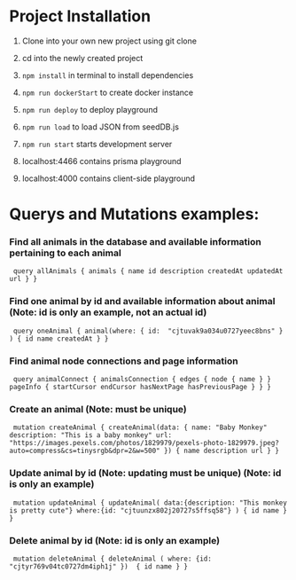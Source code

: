 # Project Installation

1. Clone into your own new project using git clone

2. cd into the newly created project

3. `npm install` in terminal to install dependencies

4. `npm run dockerStart` to create docker instance

5. `npm run deploy` to deploy playground

6. `npm run load` to load JSON from seedDB.js

7. `npm run start` starts development server

8. localhost:4466 contains prisma playground

9. localhost:4000 contains client-side playground

# Querys and Mutations examples:


### Find all animals in the database and available information pertaining to each animal

` query allAnimals {
	animals {
    name
    id
    description
    createdAt
    updatedAt
    url
  }
 }`

### Find one animal by id and available information about animal (Note: id is only an example, not an actual id)


` query oneAnimal {
  animal(where: { id:  "cjtuvak9a034u0727yeec8bns" }
  ) {
    id
    name
    createdAt
  }
 }`

### Find animal node connections and page information

` query animalConnect {
  animalsConnection {
    edges {
      node {
        name
      }
    }
    pageInfo {
      startCursor
      endCursor
      hasNextPage
      hasPreviousPage
    }
  }
 }`

### Create an animal (Note: must be unique)

` mutation createAnimal {
  createAnimal(data: {
    name: "Baby Monkey"
    description: "This is a baby monkey"
    url: "https://images.pexels.com/photos/1829979/pexels-photo-1829979.jpeg?auto=compress&cs=tinysrgb&dpr=2&w=500"
  }) {
    name
    description
    url
  }
 }`

### Update animal by id (Note: updating must be unique) (Note: id is only an example)

` mutation updateAnimal {
	updateAnimal(
    data:{description: "This monkey is pretty cute"}
    where:{id: "cjtuunzx802j20727s5ffsq58"}
  ) {
    id
    name
  }
 }`

### Delete animal by id (Note: id is only an example)

` mutation deleteAnimal {
  deleteAnimal (
    where: {id: "cjtyr769v04tc0727dm4iph1j" }) 
  {
    id
    name
  }
 }`